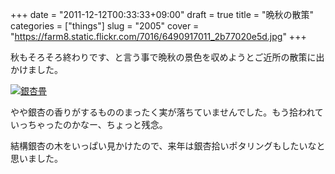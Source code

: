 +++
date = "2011-12-12T00:33:33+09:00"
draft = true
title = "晩秋の散策"
categories = ["things"]
slug = "2005"
cover = "https://farm8.static.flickr.com/7016/6490917011_2b77020e5d.jpg"
+++

<p>秋もそろそろ終わりです、と言う事で晩秋の景色を収めようとご近所の散策に出かけました。</p>
<p><a title="View '銀杏畳' on Flickr.com" href="https://www.flickr.com/photos/30749043@N07/6490917011"><img style="display: block; margin-left: auto; margin-right: auto;" title="銀杏畳" src="https://farm8.static.flickr.com/7016/6490917011_2b77020e5d.jpg" border="0" alt="銀杏畳" /></a></p>
<p>やや銀杏の香りがするもののまったく実が落ちていませんでした。もう拾われていっちゃったのかなー、ちょっと残念。</p>
<p>結構銀杏の木をいっぱい見かけたので、来年は銀杏拾いポタリングもしたいなと思いました。</p>
<p> </p>
